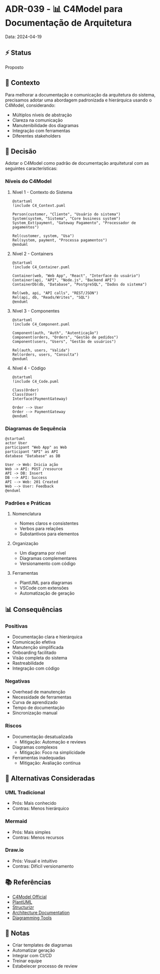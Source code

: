 # ADR-039 - 📊 C4Model para Documentação de Arquitetura

Data: 2024-04-19

## ⚡ Status

Proposto

## 🎯 Contexto

Para melhorar a documentação e comunicação da arquitetura do sistema, precisamos adotar uma abordagem padronizada e hierárquica usando o C4Model, considerando:
- Múltiplos níveis de abstração
- Clareza na comunicação
- Manutenibilidade dos diagramas
- Integração com ferramentas
- Diferentes stakeholders

## 🔨 Decisão

Adotar o C4Model como padrão de documentação arquitetural com as seguintes características:

### Níveis do C4Model

1. Nível 1 - Contexto do Sistema
   ```plantuml
   @startuml
   !include C4_Context.puml
   
   Person(customer, "Cliente", "Usuário do sistema")
   System(system, "Sistema", "Core business system")
   System_Ext(payment, "Gateway Pagamento", "Processador de pagamentos")
   
   Rel(customer, system, "Usa")
   Rel(system, payment, "Processa pagamentos")
   @enduml
   ```

2. Nível 2 - Containers
   ```plantuml
   @startuml
   !include C4_Container.puml
   
   Container(web, "Web App", "React", "Interface do usuário")
   Container(api, "API", "Node.js", "Backend API")
   ContainerDb(db, "Database", "PostgreSQL", "Dados do sistema")
   
   Rel(web, api, "API calls", "REST/JSON")
   Rel(api, db, "Reads/Writes", "SQL")
   @enduml
   ```

3. Nível 3 - Componentes
   ```plantuml
   @startuml
   !include C4_Component.puml
   
   Component(auth, "Auth", "Autenticação")
   Component(orders, "Orders", "Gestão de pedidos")
   Component(users, "Users", "Gestão de usuários")
   
   Rel(auth, users, "Valida")
   Rel(orders, users, "Consulta")
   @enduml
   ```

4. Nível 4 - Código
   ```plantuml
   @startuml
   !include C4_Code.puml
   
   Class(Order)
   Class(User)
   Interface(PaymentGateway)
   
   Order --> User
   Order --> PaymentGateway
   @enduml
   ```

### Diagramas de Sequência

```plantuml
@startuml
actor User
participant "Web App" as Web
participant "API" as API
database "Database" as DB

User -> Web: Inicia ação
Web -> API: POST /resource
API -> DB: Insert
DB --> API: Success
API --> Web: 201 Created
Web --> User: Feedback
@enduml
```

### Padrões e Práticas

1. Nomenclatura
   - Nomes claros e consistentes
   - Verbos para relações
   - Substantivos para elementos

2. Organização
   - Um diagrama por nível
   - Diagramas complementares
   - Versionamento com código

3. Ferramentas
   - PlantUML para diagramas
   - VSCode com extensões
   - Automatização de geração

## 📊 Consequências

### Positivas
- Documentação clara e hierárquica
- Comunicação efetiva
- Manutenção simplificada
- Onboarding facilitado
- Visão completa do sistema
- Rastreabilidade
- Integração com código

### Negativas
- Overhead de manutenção
- Necessidade de ferramentas
- Curva de aprendizado
- Tempo de documentação
- Sincronização manual

### Riscos
- Documentação desatualizada
  - Mitigação: Automação e reviews
- Diagramas complexos
  - Mitigação: Foco na simplicidade
- Ferramentas inadequadas
  - Mitigação: Avaliação contínua

## 🔄 Alternativas Consideradas

### UML Tradicional
- Prós: Mais conhecido
- Contras: Menos hierárquico

### Mermaid
- Prós: Mais simples
- Contras: Menos recursos

### Draw.io
- Prós: Visual e intuitivo
- Contras: Difícil versionamento

## 📚 Referências

- [C4Model Official](https://c4model.com/)
- [PlantUML](https://plantuml.com/)
- [Structurizr](https://structurizr.com/)
- [Architecture Documentation](https://www.infoq.com/articles/C4-architecture-model/)
- [Diagramming Tools](https://www.thoughtworks.com/radar/tools)

## 📝 Notas

- Criar templates de diagramas
- Automatizar geração
- Integrar com CI/CD
- Treinar equipe
- Estabelecer processo de review 